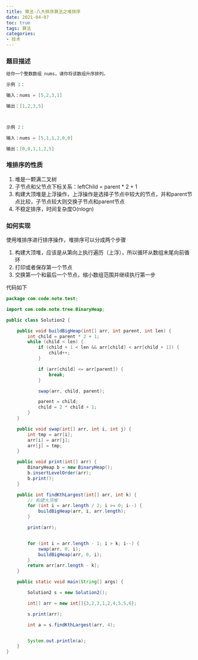 ```yaml
---
title: 算法-八大排序算法之堆排序
date: 2021-04-07
toc: true
tags: 算法
categories: 
- 技术
---
```


### 题目描述

```java
给你一个整数数组 nums，请你将该数组升序排列。 

示例 1：

输入：nums = [5,2,3,1]

输出：[1,2,3,5]



示例 2：

输入：nums = [5,1,1,2,0,0]

输出：[0,0,1,1,2,5]
```

### 堆排序的性质

1. 堆是一颗满二叉树
2. 子节点和父节点下标关系：leftChild = parent * 2 + 1
3. 构建大顶堆是上浮操作，上浮操作是选择子节点中较大的节点，并和parent节点比较，子节点较大则交换子节点和parent节点
4. 不稳定排序，时间复杂度O(nlogn)

### 如何实现

使用堆排序进行排序操作，堆排序可以分成两个步骤

1. 构建大顶堆，应该是从第向上执行遍历（上浮），所以循环从数组末尾向前循环
2. 打印或者保存第一个节点
3. 交换第一个和最后一个节点，缩小数组范围并继续执行第一步

代码如下

```java
package com.code.note.test;

import com.code.note.tree.BinaryHeap;

public class Solution2 {

    public void buildBigHeap(int[] arr, int parent, int len) {
        int child = parent * 2 + 1;
        while (child < len) {
            if (child + 1 < len && arr[child] < arr[child + 1]) {
                child++;
            }

            if (arr[child] <= arr[parent]) {
                break;
            }

            swap(arr, child, parent);

            parent = child;
            child = 2 * child + 1;
        }
    }

    public void swap(int[] arr, int i, int j) {
        int tmp = arr[i];
        arr[i] = arr[j];
        arr[j] = tmp;
    }

    public void print(int[] arr) {
        BinaryHeap b = new BinaryHeap();
        b.insertLevelOrder(arr);
        b.print();
    }

    public int findKthLargest(int[] arr, int k) {
        // 构建大顶堆
        for (int i = arr.length / 2; i >= 0; i--) {
            buildBigHeap(arr, i, arr.length);
        }

        print(arr);


        for (int i = arr.length - 1; i > k; i--) {
            swap(arr, 0, i);
            buildBigHeap(arr, 0, i);
        }
        return arr[arr.length - k];
    }

    public static void main(String[] args) {

        Solution2 s = new Solution2();

        int[] arr = new int[]{3,2,3,1,2,4,5,5,6};

        s.print(arr);

        int a = s.findKthLargest(arr, 4);


        System.out.println(a);
    }
}
```

